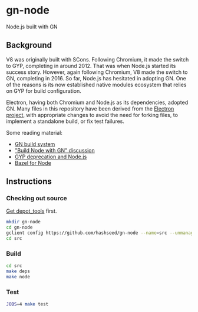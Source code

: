 # gn-node
Node.js built with GN

## Background
V8 was originally built with SCons. Following Chromium, it made the switch to GYP, completing in around 2012. That was when Node.js started its success story. However, again following Chromium, V8 made the switch to GN, completing in 2016. So far, Node.js has hesitated in adopting GN. One of the reasons is its now established native modules ecosystem that relies on GYP for build configuration.

Electron, having both Chromium and Node.js as its dependencies, adopted GN. Many files in this repository have been derived from the [Electron project](https://github.com/electron/node), with appropriate changes to avoid the need for forking files, to implement a standalone build, or fix test failures.

Some reading material:
* [GN build system](https://www.chromium.org/developers/gn-build-configuration)
* ["Build Node with GN" discussion](https://github.com/nodejs/node/issues/21410)
* [GYP deprecation and Node.js](https://docs.google.com/document/d/1gvHuesiuvLzD6X6ONddxXRxhODlOJlxgfoTNZTlKLGA/edit)
* [Bazel for Node](https://docs.google.com/document/d/101BP4BpZoP4tsMGo4j_MhoyLv169-2Oq_HeyWykCNGc/edit)

## Instructions

### Checking out source

[Get depot_tools](https://commondatastorage.googleapis.com/chrome-infra-docs/flat/depot_tools/docs/html/depot_tools_tutorial.html#_setting_up) first.

```bash
mkdir gn-node
cd gn-node
gclient config https://github.com/hashseed/gn-node --name=src --unmanaged
cd src
```

### Build

```bash
cd src
make deps
make node
```

### Test

```bash
JOBS=4 make test
```
